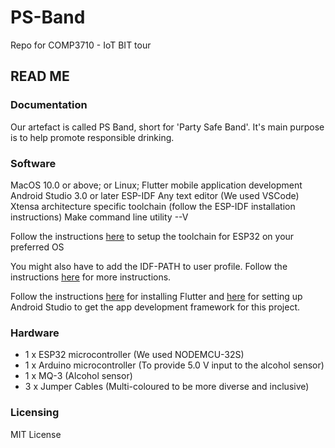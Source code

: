 # PS-Band
Repo for COMP3710 - IoT BIT tour
## READ ME

### Documentation

Our artefact is called PS Band, short for 'Party Safe Band'. It's main purpose is to help promote responsible drinking. 

### Software

MacOS 10.0 or above; or Linux;
Flutter mobile application development
Android Studio 3.0 or later
ESP-IDF
Any text editor (We used VSCode)
Xtensa architecture specific toolchain (follow the ESP-IDF installation instructions)
Make command line utility --V

Follow the instructions [here](https://docs.espressif.com/projects/esp-idf/en/latest/get-started/index.html#setup-toolchain) to setup the toolchain for ESP32 on your preferred OS

You might also have to add the IDF-PATH to user profile. Follow the instructions [here](https://docs.espressif.com/projects/esp-idf/en/latest/get-started/add-idf_path-to-profile.html#add-idf-path-to-profile-linux-macos) for more instructions.


Follow the instructions [here](https://flutter.dev/docs/get-started/install) for installing Flutter and [here](https://flutter.dev/docs/get-started/) for setting up Android Studio to get the app development framework for this project.


### Hardware

- 1 x ESP32 microcontroller (We used NODEMCU-32S)
- 1 x Arduino microcontroller (To provide 5.0 V input to the alcohol sensor)
- 1 x MQ-3 (Alcohol sensor)
- 3 x Jumper Cables (Multi-coloured to be more diverse and inclusive)

### Licensing 

MIT License
